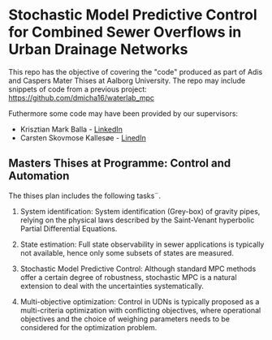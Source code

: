 # Stochastic Model Predictive Control for Combined Sewer Overflows in Urban Drainage Networks
This repo has the objective of covering the "code" produced as part of Adis and Caspers Mater Thises at Aalborg University.
The repo may include snippets of code from a previous project: https://github.com/dmicha16/waterlab_mpc

Futhermore some code may have been provided by our supervisors:
- Krisztian Mark Balla - [LinkedIn](https://www.linkedin.com/in/krisztian-mark-balla-ba6484191/)
- Carsten Skovmose Kallesøe - [LinedIn](https://www.linkedin.com/in/carsten-skovmose-kalles%C3%B8e-97b5865/)

## Masters Thises at Programme: Control and Automation 
The thises plan includes the following tasks¨.
1. System identification:
System identification (Grey-box) of gravity pipes, relying on the physical
laws described by the Saint-Venant hyperbolic Partial Differential
Equations.

2. State estimation:
Full state observability in sewer applications is typically not available,
hence only some subsets of states are measured.

3. Stochastic Model Predictive Control:
Although standard MPC methods offer a certain degree of robustness,
stochastic MPC is a natural extension to deal with the uncertainties
systematically.

4. Multi-objective optimization:
Control in UDNs is typically proposed as a multi-criteria optimization with
conflicting objectives, where operational objectives and the choice of
weighing parameters needs to be considered for the optimization
problem.
